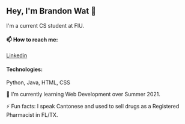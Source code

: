 ## Hey, I'm Brandon Wat 👋

I'm a current CS student at FIU.

#### 📫 How to reach me:

[Linkedin](https://www.linkedin.com/in/brandonwat/)

#### Technologies:

Python, Java, HTML, CSS

🌱 I’m currently learning Web Development over Summer 2021.

⚡ Fun facts: I speak Cantonese and used to sell drugs as a Registered Pharmacist in FL/TX.
<!--
**bs-wat/bs-wat** is a ✨ _special_ ✨ repository because its `README.md` (this file) appears on your GitHub profile.

Here are some ideas to get you started:

- 🔭 I’m currently working on ...
- 🌱 I’m currently learning ...
- 👯 I’m looking to collaborate on ...
- 🤔 I’m looking for help with ...
- 💬 Ask me about ...
- 📫 How to reach me: ...
- 😄 Pronouns: ...
- ⚡ Fun fact: ...
-->
